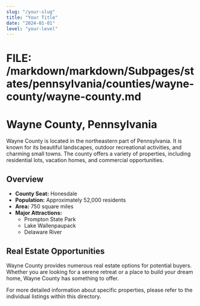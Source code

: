 ```yaml
---
slug: "/your-slug"
title: "Your Title"
date: "2024-01-01"
level: "your-level"
---
```


# FILE: /markdown/markdown/Subpages/states/pennsylvania/counties/wayne-county/wayne-county.md

# Wayne County, Pennsylvania

Wayne County is located in the northeastern part of Pennsylvania. It is known for its beautiful landscapes, outdoor recreational activities, and charming small towns. The county offers a variety of properties, including residential lots, vacation homes, and commercial opportunities.

## Overview

- **County Seat:** Honesdale
- **Population:** Approximately 52,000 residents
- **Area:** 750 square miles
- **Major Attractions:** 
  - Prompton State Park
  - Lake Wallenpaupack
  - Delaware River

## Real Estate Opportunities

Wayne County provides numerous real estate options for potential buyers. Whether you are looking for a serene retreat or a place to build your dream home, Wayne County has something to offer.

For more detailed information about specific properties, please refer to the individual listings within this directory.